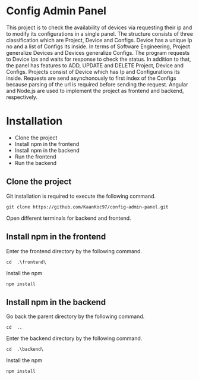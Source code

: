 # Config Admin Panel
 This project is to check the availability of devices via requesting their ip and to modify its configurations in a single panel.  The structure consists of three classification which are Project, Device and Configs. Device has a unique Ip no and a list of Configs its inside. 
 In terms of Software Engineering, Project generalize Devices and Devices generalize Configs. The program requests to Device Ips and waits for response to check the status. In addition to that, the panel has features to ADD, UPDATE and DELETE Project, Device and Configs. Projects consist of Device
which has Ip and Configurations its inside. Requests are send asynchonously to first index of the Configs because parsing of the url is required before sending the request. 
 Angular and Node.js are used to implement the project as 
frontend and backend, respectively.
# Installation
* Clone the project
* Install npm in the frontend
* Install npm in the backend
* Run the frontend
* Run the backend
## Clone the project
Git installation is required to execute the following command.
```
git clone https://github.com/KaanKoc97/config-admin-panel.git
```
Open different terminals for backend and frontend.
## Install npm in the frontend
Enter the frontend directory by the following command.
```
cd  .\frontend\
```
Install the npm 
```
npm install
```
## Install npm in the backend
Go back the parent directory by the following command.
```
cd  ..
```
Enter the backend directory by the following command.
```
cd  .\backend\
```
Install the npm 
```
npm install
```

